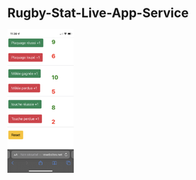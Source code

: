 # Rugby-Stat-Live-App-Service
<p class="flotte">
 <img src="./images/compteur.jpeg" width='150'/>
</p>
